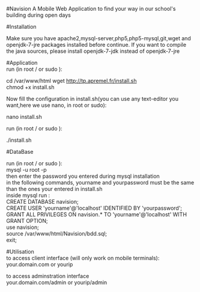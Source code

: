 #Navision
A Mobile Web Application to find your way in our school's building during open days

#Installation

Make sure you have apache2,mysql-server,php5,php5-mysql,git,wget and openjdk-7-jre packages installed before continue.
If you want to compile the java sources, please install openjdk-7-jdk instead of openjdk-7-jre

#Application  
run (in root / or sudo ):  
  
  cd /var/www/html
  wget http://tp.apremel.fr/install.sh  
  chmod +x install.sh  

Now fill the configuration in install.sh(you can use any text-editor you want,here we use nano, in root or sudo):  

  nano install.sh
  
run (in root / or sudo ):  

./install.sh  

#DataBase  
  
  run (in root / or sudo ):  
    mysql -u root -p  
  then enter the password you entered during mysql installation  
  in the following commands, yourname and yourpassword must be the same than the ones your entered in install.sh  
  inside mysql run :  
    CREATE DATABASE navision;  
    CREATE USER 'yourname'@'localhost' IDENTIFIED BY 'yourpassword';  
    GRANT ALL PRIVILEGES ON navision.* TO 'yourname'@'localhost' WITH GRANT OPTION;  
    use navision;  
    source /var/www/html/Navision/bdd.sql;  
    exit; 
    
#Utilisation  
to access client interface (will only work on mobile terminals):  
your.domain.com or yourip  

to access adminstration interface  
your.domain.com/admin or yourip/admin  
